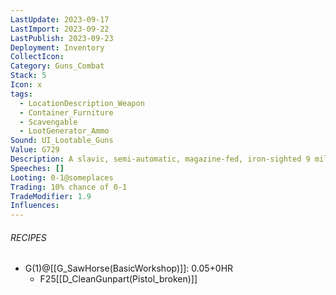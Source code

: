 ```yaml
---
LastUpdate: 2023-09-17
LastImport: 2023-09-22
LastPublish: 2023-09-23
Deployment: Inventory
CollectIcon: 
Category: Guns_Combat
Stack: 5
Icon: x
tags:
  - LocationDescription_Weapon
  - Container_Furniture
  - Scavengable
  - LootGenerator_Ammo
Sound: UI_Lootable_Guns
Value: G729
Description: A slavic, semi-automatic, magazine-fed, iron-sighted 9 millimeter pistol for cappin' bitches when the reaper comes knockin.
Speeches: []
Looting: 0-1@someplaces
Trading: 10% chance of 0-1
TradeModifier: 1.9
Influences:
---
```


###### RECIPES
- G(1)@[[G_SawHorse(BasicWorkshop)]]: 0.05+0HR
	- F25[[D_CleanGunpart(Pistol_broken)]]